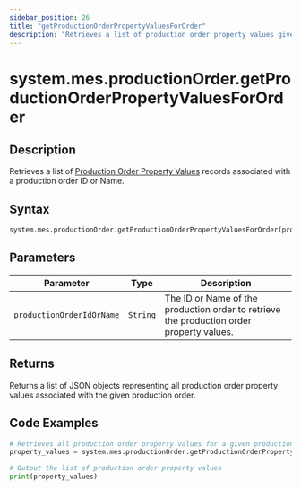 ```yaml
---
sidebar_position: 26
title: "getProductionOrderPropertyValuesForOrder"
description: "Retrieves a list of production order property values given a production order object."
---
```


# system.mes.productionOrder.getProductionOrderPropertyValuesForOrder

## Description

Retrieves a list of [Production Order Property Values](../../data-model/production-order-model/production-order-property-value) records associated with a production order ID or Name.

## Syntax

```python
system.mes.productionOrder.getProductionOrderPropertyValuesForOrder(productionOrderIdOrName)
```

## Parameters

| Parameter               | Type            | Description                                                                              |
| ----------------------- | --------------- | ---------------------------------------------------------------------------------------- |
| `productionOrderIdOrName` | `String`      | The ID or Name of the production order to retrieve the production order property values. |

## Returns

Returns a list of JSON objects representing all production order property values associated with the given production order.

## Code Examples

```python
# Retrieves all production order property values for a given production order
property_values = system.mes.productionOrder.getProductionOrderPropertyValuesForOrder('01JPMTA7K3-E8EHA4MD-7C304P4Z')

# Output the list of production order property values
print(property_values)
```

